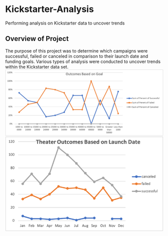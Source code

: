 # Kickstarter-Analysis
Performing analysis on Kickstarter data to uncover trends
## Overview of Project 
The purpose of this project was to determine which campaigns were successful, failed or canceled in comparison to their launch date and funding goals. Various types of analysis were conducted to uncover trends within the Kickstarter data set. 
![image](https://github.com/sarahgracia12/Kickstarter-Analysis/blob/master/Outcomes_Based_on_Goals.png)
![image](https://github.com/sarahgracia12/Kickstarter-Analysis/blob/master/Theater_outcomes_vs_launch.png)
